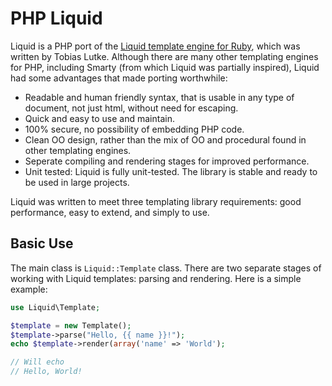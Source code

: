 # PHP Liquid

Liquid is a PHP port of the [Liquid template engine for Ruby](https://github.com/Shopify/liquid), which was written by Tobias Lutke. Although there are many other templating engines for PHP, including Smarty (from which Liquid was partially inspired), Liquid had some advantages that made porting worthwhile:

 * Readable and human friendly syntax, that is usable in any type of document, not just html, without need for escaping.
 * Quick and easy to use and maintain.
 * 100% secure, no possibility of embedding PHP code.
 * Clean OO design, rather than the mix of OO and procedural found in other templating engines.
 * Seperate compiling and rendering stages for improved performance.
 * Unit tested: Liquid is fully unit-tested. The library is stable and ready to be used in large projects.

Liquid was written to meet three templating library requirements: good performance, easy to extend, and simply to use.

## Basic Use

The main class is `Liquid::Template` class. There are two separate stages of working with Liquid templates: parsing and rendering. Here is a simple example:

```php
use Liquid\Template;

$template = new Template();
$template->parse("Hello, {{ name }}!");
echo $template->render(array('name' => 'World');

// Will echo
// Hello, World!
```